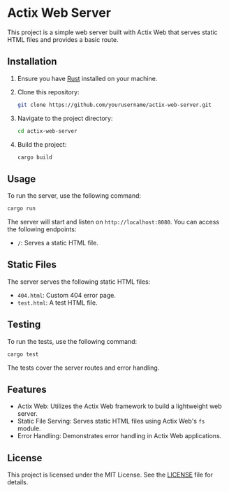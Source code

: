# Actix Web Server

This project is a simple web server built with Actix Web that serves static HTML files and provides a basic route.

## Installation

1. Ensure you have [Rust](https://www.rust-lang.org/tools/install) installed on your machine.
2. Clone this repository:

    ```sh
    git clone https://github.com/yourusername/actix-web-server.git
    ```

3. Navigate to the project directory:

    ```sh
    cd actix-web-server
    ```

4. Build the project:

    ```sh
    cargo build
    ```

## Usage

To run the server, use the following command:

```sh
cargo run
```

The server will start and listen on `http://localhost:8080`. You can access the following endpoints:

- `/`: Serves a static HTML file.

## Static Files

The server serves the following static HTML files:

- `404.html`: Custom 404 error page.
- `test.html`: A test HTML file.

## Testing

To run the tests, use the following command:

```sh
cargo test
```

The tests cover the server routes and error handling.

## Features

- Actix Web: Utilizes the Actix Web framework to build a lightweight web server.
- Static File Serving: Serves static HTML files using Actix Web's `fs` module.
- Error Handling: Demonstrates error handling in Actix Web applications.

## License

This project is licensed under the MIT License. See the [LICENSE](LICENSE) file for details.
